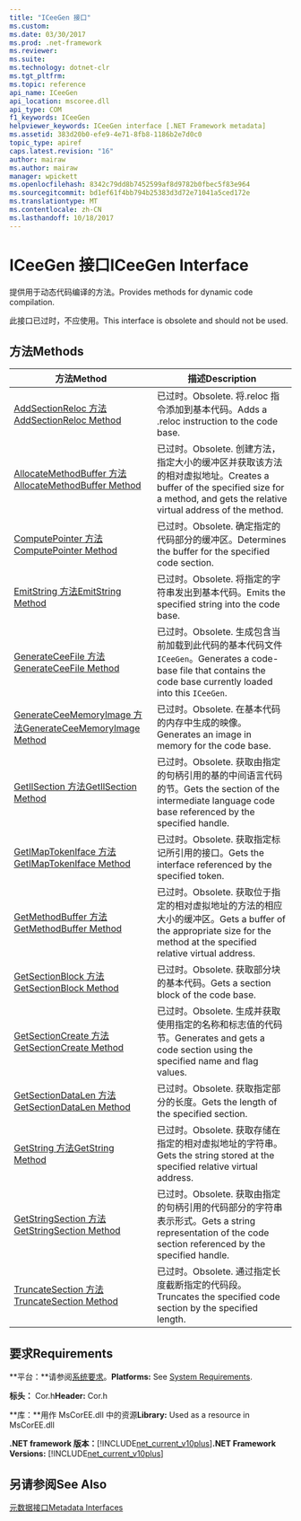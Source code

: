 ```yaml
---
title: "ICeeGen 接口"
ms.custom: 
ms.date: 03/30/2017
ms.prod: .net-framework
ms.reviewer: 
ms.suite: 
ms.technology: dotnet-clr
ms.tgt_pltfrm: 
ms.topic: reference
api_name: ICeeGen
api_location: mscoree.dll
api_type: COM
f1_keywords: ICeeGen
helpviewer_keywords: ICeeGen interface [.NET Framework metadata]
ms.assetid: 383d20b0-efe9-4e71-8fb8-1186b2e7d0c0
topic_type: apiref
caps.latest.revision: "16"
author: mairaw
ms.author: mairaw
manager: wpickett
ms.openlocfilehash: 8342c79dd8b7452599af8d9782b0fbec5f83e964
ms.sourcegitcommit: bd1ef61f4bb794b25383d3d72e71041a5ced172e
ms.translationtype: MT
ms.contentlocale: zh-CN
ms.lasthandoff: 10/18/2017
---
```

# <a name="iceegen-interface"></a><span data-ttu-id="c316b-102">ICeeGen 接口</span><span class="sxs-lookup"><span data-stu-id="c316b-102">ICeeGen Interface</span></span>
<span data-ttu-id="c316b-103">提供用于动态代码编译的方法。</span><span class="sxs-lookup"><span data-stu-id="c316b-103">Provides methods for dynamic code compilation.</span></span>  
  
 <span data-ttu-id="c316b-104">此接口已过时，不应使用。</span><span class="sxs-lookup"><span data-stu-id="c316b-104">This interface is obsolete and should not be used.</span></span>  
  
## <a name="methods"></a><span data-ttu-id="c316b-105">方法</span><span class="sxs-lookup"><span data-stu-id="c316b-105">Methods</span></span>  
  
|<span data-ttu-id="c316b-106">方法</span><span class="sxs-lookup"><span data-stu-id="c316b-106">Method</span></span>|<span data-ttu-id="c316b-107">描述</span><span class="sxs-lookup"><span data-stu-id="c316b-107">Description</span></span>|  
|------------|-----------------|  
|[<span data-ttu-id="c316b-108">AddSectionReloc 方法</span><span class="sxs-lookup"><span data-stu-id="c316b-108">AddSectionReloc Method</span></span>](../../../../docs/framework/unmanaged-api/metadata/iceegen-addsectionreloc-method.md)|<span data-ttu-id="c316b-109">已过时。</span><span class="sxs-lookup"><span data-stu-id="c316b-109">Obsolete.</span></span> <span data-ttu-id="c316b-110">将.reloc 指令添加到基本代码。</span><span class="sxs-lookup"><span data-stu-id="c316b-110">Adds a .reloc instruction to the code base.</span></span>|  
|[<span data-ttu-id="c316b-111">AllocateMethodBuffer 方法</span><span class="sxs-lookup"><span data-stu-id="c316b-111">AllocateMethodBuffer Method</span></span>](../../../../docs/framework/unmanaged-api/metadata/iceegen-allocatemethodbuffer-method.md)|<span data-ttu-id="c316b-112">已过时。</span><span class="sxs-lookup"><span data-stu-id="c316b-112">Obsolete.</span></span> <span data-ttu-id="c316b-113">创建方法，指定大小的缓冲区并获取该方法的相对虚拟地址。</span><span class="sxs-lookup"><span data-stu-id="c316b-113">Creates a buffer of the specified size for a method, and gets the relative virtual address of the method.</span></span>|  
|[<span data-ttu-id="c316b-114">ComputePointer 方法</span><span class="sxs-lookup"><span data-stu-id="c316b-114">ComputePointer Method</span></span>](../../../../docs/framework/unmanaged-api/metadata/iceegen-computepointer-method.md)|<span data-ttu-id="c316b-115">已过时。</span><span class="sxs-lookup"><span data-stu-id="c316b-115">Obsolete.</span></span> <span data-ttu-id="c316b-116">确定指定的代码部分的缓冲区。</span><span class="sxs-lookup"><span data-stu-id="c316b-116">Determines the buffer for the specified code section.</span></span>|  
|[<span data-ttu-id="c316b-117">EmitString 方法</span><span class="sxs-lookup"><span data-stu-id="c316b-117">EmitString Method</span></span>](../../../../docs/framework/unmanaged-api/metadata/iceegen-emitstring-method.md)|<span data-ttu-id="c316b-118">已过时。</span><span class="sxs-lookup"><span data-stu-id="c316b-118">Obsolete.</span></span> <span data-ttu-id="c316b-119">将指定的字符串发出到基本代码。</span><span class="sxs-lookup"><span data-stu-id="c316b-119">Emits the specified string into the code base.</span></span>|  
|[<span data-ttu-id="c316b-120">GenerateCeeFile 方法</span><span class="sxs-lookup"><span data-stu-id="c316b-120">GenerateCeeFile Method</span></span>](../../../../docs/framework/unmanaged-api/metadata/iceegen-generateceefile-method.md)|<span data-ttu-id="c316b-121">已过时。</span><span class="sxs-lookup"><span data-stu-id="c316b-121">Obsolete.</span></span> <span data-ttu-id="c316b-122">生成包含当前加载到此代码的基本代码文件`ICeeGen`。</span><span class="sxs-lookup"><span data-stu-id="c316b-122">Generates a code-base file that contains the code base currently loaded into this `ICeeGen`.</span></span>|  
|[<span data-ttu-id="c316b-123">GenerateCeeMemoryImage 方法</span><span class="sxs-lookup"><span data-stu-id="c316b-123">GenerateCeeMemoryImage Method</span></span>](../../../../docs/framework/unmanaged-api/metadata/iceegen-generateceememoryimage-method.md)|<span data-ttu-id="c316b-124">已过时。</span><span class="sxs-lookup"><span data-stu-id="c316b-124">Obsolete.</span></span> <span data-ttu-id="c316b-125">在基本代码的内存中生成的映像。</span><span class="sxs-lookup"><span data-stu-id="c316b-125">Generates an image in memory for the code base.</span></span>|  
|[<span data-ttu-id="c316b-126">GetIlSection 方法</span><span class="sxs-lookup"><span data-stu-id="c316b-126">GetIlSection Method</span></span>](../../../../docs/framework/unmanaged-api/metadata/iceegen-getilsection-method.md)|<span data-ttu-id="c316b-127">已过时。</span><span class="sxs-lookup"><span data-stu-id="c316b-127">Obsolete.</span></span> <span data-ttu-id="c316b-128">获取由指定的句柄引用的基的中间语言代码的节。</span><span class="sxs-lookup"><span data-stu-id="c316b-128">Gets the section of the intermediate language code base referenced by the specified handle.</span></span>|  
|[<span data-ttu-id="c316b-129">GetIMapTokenIface 方法</span><span class="sxs-lookup"><span data-stu-id="c316b-129">GetIMapTokenIface Method</span></span>](../../../../docs/framework/unmanaged-api/metadata/iceegen-getimaptokeniface-method.md)|<span data-ttu-id="c316b-130">已过时。</span><span class="sxs-lookup"><span data-stu-id="c316b-130">Obsolete.</span></span> <span data-ttu-id="c316b-131">获取指定标记所引用的接口。</span><span class="sxs-lookup"><span data-stu-id="c316b-131">Gets the interface referenced by the specified token.</span></span>|  
|[<span data-ttu-id="c316b-132">GetMethodBuffer 方法</span><span class="sxs-lookup"><span data-stu-id="c316b-132">GetMethodBuffer Method</span></span>](../../../../docs/framework/unmanaged-api/metadata/iceegen-getmethodbuffer-method.md)|<span data-ttu-id="c316b-133">已过时。</span><span class="sxs-lookup"><span data-stu-id="c316b-133">Obsolete.</span></span> <span data-ttu-id="c316b-134">获取位于指定的相对虚拟地址的方法的相应大小的缓冲区。</span><span class="sxs-lookup"><span data-stu-id="c316b-134">Gets a buffer of the appropriate size for the method at the specified relative virtual address.</span></span>|  
|[<span data-ttu-id="c316b-135">GetSectionBlock 方法</span><span class="sxs-lookup"><span data-stu-id="c316b-135">GetSectionBlock Method</span></span>](../../../../docs/framework/unmanaged-api/metadata/iceegen-getsectionblock-method.md)|<span data-ttu-id="c316b-136">已过时。</span><span class="sxs-lookup"><span data-stu-id="c316b-136">Obsolete.</span></span> <span data-ttu-id="c316b-137">获取部分块的基本代码。</span><span class="sxs-lookup"><span data-stu-id="c316b-137">Gets a section block of the code base.</span></span>|  
|[<span data-ttu-id="c316b-138">GetSectionCreate 方法</span><span class="sxs-lookup"><span data-stu-id="c316b-138">GetSectionCreate Method</span></span>](../../../../docs/framework/unmanaged-api/metadata/iceegen-getsectioncreate-method.md)|<span data-ttu-id="c316b-139">已过时。</span><span class="sxs-lookup"><span data-stu-id="c316b-139">Obsolete.</span></span> <span data-ttu-id="c316b-140">生成并获取使用指定的名称和标志值的代码节。</span><span class="sxs-lookup"><span data-stu-id="c316b-140">Generates and gets a code section using the specified name and flag values.</span></span>|  
|[<span data-ttu-id="c316b-141">GetSectionDataLen 方法</span><span class="sxs-lookup"><span data-stu-id="c316b-141">GetSectionDataLen Method</span></span>](../../../../docs/framework/unmanaged-api/metadata/iceegen-getsectiondatalen-method.md)|<span data-ttu-id="c316b-142">已过时。</span><span class="sxs-lookup"><span data-stu-id="c316b-142">Obsolete.</span></span> <span data-ttu-id="c316b-143">获取指定部分的长度。</span><span class="sxs-lookup"><span data-stu-id="c316b-143">Gets the length of the specified section.</span></span>|  
|[<span data-ttu-id="c316b-144">GetString 方法</span><span class="sxs-lookup"><span data-stu-id="c316b-144">GetString Method</span></span>](../../../../docs/framework/unmanaged-api/metadata/iceegen-getstring-method.md)|<span data-ttu-id="c316b-145">已过时。</span><span class="sxs-lookup"><span data-stu-id="c316b-145">Obsolete.</span></span> <span data-ttu-id="c316b-146">获取存储在指定的相对虚拟地址的字符串。</span><span class="sxs-lookup"><span data-stu-id="c316b-146">Gets the string stored at the specified relative virtual address.</span></span>|  
|[<span data-ttu-id="c316b-147">GetStringSection 方法</span><span class="sxs-lookup"><span data-stu-id="c316b-147">GetStringSection Method</span></span>](../../../../docs/framework/unmanaged-api/metadata/iceegen-getstringsection-method.md)|<span data-ttu-id="c316b-148">已过时。</span><span class="sxs-lookup"><span data-stu-id="c316b-148">Obsolete.</span></span> <span data-ttu-id="c316b-149">获取由指定的句柄引用的代码部分的字符串表示形式。</span><span class="sxs-lookup"><span data-stu-id="c316b-149">Gets a string representation of the code section referenced by the specified handle.</span></span>|  
|[<span data-ttu-id="c316b-150">TruncateSection 方法</span><span class="sxs-lookup"><span data-stu-id="c316b-150">TruncateSection Method</span></span>](../../../../docs/framework/unmanaged-api/metadata/iceegen-truncatesection-method.md)|<span data-ttu-id="c316b-151">已过时。</span><span class="sxs-lookup"><span data-stu-id="c316b-151">Obsolete.</span></span> <span data-ttu-id="c316b-152">通过指定长度截断指定的代码段。</span><span class="sxs-lookup"><span data-stu-id="c316b-152">Truncates the specified code section by the specified length.</span></span>|  
  
## <a name="requirements"></a><span data-ttu-id="c316b-153">要求</span><span class="sxs-lookup"><span data-stu-id="c316b-153">Requirements</span></span>  
 <span data-ttu-id="c316b-154">**平台：**请参阅[系统要求](../../../../docs/framework/get-started/system-requirements.md)。</span><span class="sxs-lookup"><span data-stu-id="c316b-154">**Platforms:** See [System Requirements](../../../../docs/framework/get-started/system-requirements.md).</span></span>  
  
 <span data-ttu-id="c316b-155">**标头：** Cor.h</span><span class="sxs-lookup"><span data-stu-id="c316b-155">**Header:** Cor.h</span></span>  
  
 <span data-ttu-id="c316b-156">**库：**用作 MsCorEE.dll 中的资源</span><span class="sxs-lookup"><span data-stu-id="c316b-156">**Library:** Used as a resource in MsCorEE.dll</span></span>  
  
 <span data-ttu-id="c316b-157">**.NET framework 版本：**[!INCLUDE[net_current_v10plus](../../../../includes/net-current-v10plus-md.md)]</span><span class="sxs-lookup"><span data-stu-id="c316b-157">**.NET Framework Versions:** [!INCLUDE[net_current_v10plus](../../../../includes/net-current-v10plus-md.md)]</span></span>  
  
## <a name="see-also"></a><span data-ttu-id="c316b-158">另请参阅</span><span class="sxs-lookup"><span data-stu-id="c316b-158">See Also</span></span>  
 [<span data-ttu-id="c316b-159">元数据接口</span><span class="sxs-lookup"><span data-stu-id="c316b-159">Metadata Interfaces</span></span>](../../../../docs/framework/unmanaged-api/metadata/metadata-interfaces.md)
